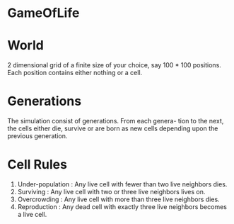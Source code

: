 # GameOfLife

# World
2 dimensional grid of a finite size of your choice, say 100 * 100 positions.  
Each position contains either nothing or a cell.

# Generations
The simulation consist of generations. From each genera- tion to the next, the cells either die, survive or are born as new cells depending upon the previous generation.

# Cell Rules
1. Under-population :
Any live cell with fewer than two live neighbors dies.
2. Surviving :
Any live cell with two or three live neighbors lives on.
3. Overcrowding :
Any live cell with more than three live neighbors dies.
4. Reproduction :
Any dead cell with exactly three live neighbors becomes a live cell.

